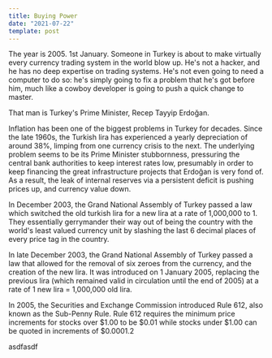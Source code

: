 ```yaml
---
title: Buying Power
date: "2021-07-22"
template: post
---
```


The year is 2005. 1st January. Someone in Turkey is about to make virtually every currency trading system in the world blow up. He's not a hacker, and he has no deep expertise on trading systems. He's not even going to need a computer to do so: he's simply going to fix a problem that he's got before him, much like a cowboy developer is going to push a quick change to master.

That man is Turkey's Prime Minister, Recep Tayyip Erdoğan.

Inflation has been one of the biggest problems in Turkey for decades. Since the late 1960s, the Turkish lira has experienced a yearly depreciation of around 38%, limping from one currency crisis to the next. The underlying problem seems to be its Prime Minister stubbornness, pressuring the central bank authorities to keep interest rates low, presumably in order to keep financing the great infrastructure projects that Erdoğan is very fond of. As a result, the leak of internal reserves via a persistent deficit is pushing prices up, and currency value down.

In December 2003, the Grand National Assembly of Turkey passed a law which switched the old turkish lira for a new lira at a rate of 1,000,000 to 1. They essentially gerrymander their way out of being the country with the world's least valued currency unit by slashing the last 6 decimal places of every price tag in the country.

In late December 2003, the Grand National Assembly of Turkey passed a law that allowed for the removal of six zeroes from the currency, and the creation of the new lira. It was introduced on 1 January 2005, replacing the previous lira (which remained valid in circulation until the end of 2005) at a rate of 1 new lira = 1,000,000 old lira. 


In 2005, the Securities and Exchange Commission introduced Rule 612, also known as the Sub-Penny Rule. Rule 612 requires the minimum price increments for stocks over $1.00 to be $0.01 while stocks under $1.00 can be quoted in increments of $0.0001.2


asdfasdf